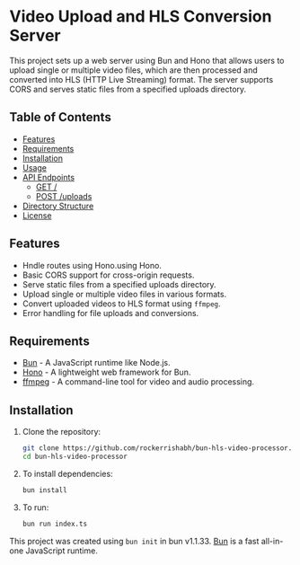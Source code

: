# Video Upload and HLS Conversion Server

This project sets up a web server using Bun and Hono that allows users to upload single or multiple video files, which are then processed and converted into HLS (HTTP Live Streaming) format. The server supports CORS and serves static files from a specified uploads directory.

## Table of Contents

- [Features](#features)
- [Requirements](#requirements)
- [Installation](#installation)
- [Usage](#usage)
- [API Endpoints](#api-endpoints)
  - [GET /](#get-)
  - [POST /uploads](#post-uploads)
- [Directory Structure](#directory-structure)
- [License](#license)

## Features

- Hndle routes using Hono.using Hono.
- Basic CORS support for cross-origin requests.
- Serve static files from a specified uploads directory.
- Upload single or multiple video files in various formats.
- Convert uploaded videos to HLS format using `ffmpeg`.
- Error handling for file uploads and conversions.

## Requirements

- [Bun](https://bun.sh/) - A JavaScript runtime like Node.js.
- [Hono](https://hono.dev/) - A lightweight web framework for Bun.
- [ffmpeg](https://ffmpeg.org/) - A command-line tool for video and audio processing.

## Installation

1. Clone the repository:

   ```bash
   git clone https://github.com/rockerrishabh/bun-hls-video-processor.git
   cd bun-hls-video-processor
   ```

2. To install dependencies:

   ```bash
   bun install
   ```

3. To run:

   ```bash
   bun run index.ts
   ```

This project was created using `bun init` in bun v1.1.33. [Bun](https://bun.sh) is a fast all-in-one JavaScript runtime.
